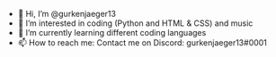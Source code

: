- 👋 Hi, I’m @gurkenjaeger13
- 👀 I’m interested in coding (Python and HTML & CSS) and music
- 🌱 I’m currently learning different coding languages
- 📫 How to reach me: Contact me on Discord: gurkenjaeger13#0001

<!---
gurkenjaeger13/gurkenjaeger13 is a ✨ special ✨ repository because its `README.md` (this file) appears on your GitHub profile.
You can click the Preview link to take a look at your changes.
--->
